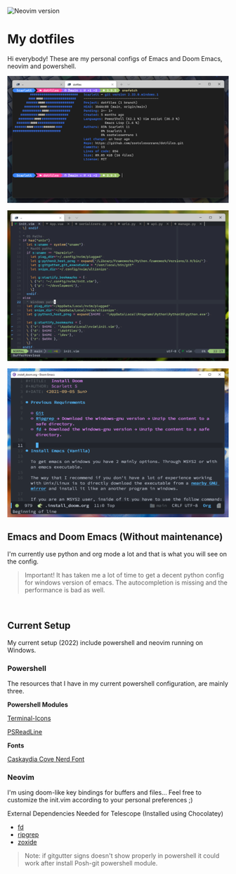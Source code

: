 ![Neovim version](https://img.shields.io/badge/Neovim-0.6.x-57A143?style=plastic&logo=neovim)

# My dotfiles

Hi everybody! These are my personal configs of Emacs and Doom Emacs, neovim and powershell.

![Powershell](powershell.png)

![NeoVim in powershell](nvim.png)

![Doom Emacs](doom.png)


## Emacs and Doom Emacs (Without maintenance)

I'm currently use python and org mode a lot and that is what you will see on the config.

> Important! It has taken me a lot of time to get a decent python config for windows version of emacs. The autocompletion is missing and the performance is bad as well.

<br>

## Current Setup

My current setup (2022) include powershell and neovim running on Windows.

### Powershell

The resources that I have in my current powershell configuration, are mainly three.

**Powershell Modules**

[Terminal-Icons](https://github.com/devblackops/Terminal-Icons)

[PSReadLine](https://github.com/PowerShell/PSReadLine)

**Fonts**

[Caskaydia Cove Nerd Font](https://en.m.fontke.com/font/64992431/download/)

### Neovim

I'm using doom-like key bindings for buffers and files... Feel free to customize the init.vim according to your personal preferences ;)

External Dependencies Needed for Telescope (Installed using Chocolatey)

- [fd](https://github.com/sharkdp/fd#on-windows)
- [ripgrep](https://github.com/BurntSushi/ripgrep#installation)
- [zoxide](https://github.com/ajeetdsouza/zoxide#step-1-install-zoxide)

> Note: if gitgutter signs doesn't show properly in powershell it could work after install Posh-git powershell module.

